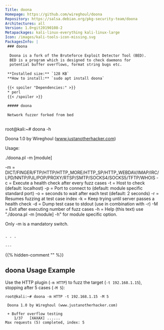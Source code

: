 ```yaml
---
Title: doona
Homepage: https://github.com/wireghoul/doona
Repository: https://salsa.debian.org/pkg-security-team/doona
Architectures: all
Version: 1.0+git20190108-2
Metapackages: kali-linux-everything kali-linux-large 
Icon: /images/kali-tools-icon-missing.svg
PackagesInfo: |
 ### doona
 
  Doona is a fork of the Bruteforce Exploit Detector Tool (BED).
  BED is a program which is designed to check daemons for
  potential buffer overflows, format string bugs etc.
 
 **Installed size:** `128 KB`  
 **How to install:** `sudo apt install doona`  
 
 {{< spoiler "Dependencies:" >}}
 * perl
 {{< /spoiler >}}
 
 ##### doona
 
 Network fuzzer forked from bed
 
 ```
 root@kali:~# doona -h
 
  Doona 1.0 by Wireghoul (www.justanotherhacker.com)
 
 Usage:
 
  ./doona.pl -m [module] <options>
 
  -m <module>   = DICT/FINGER/FTP/HTTP/HTTP_MORE/HTTP_SP/HTTP_WEBDAV/IMAP/IRC/LPD/NNTP/PJL/POP/PROXY/RTSP/SMTP/SOCKS4/SOCKS5/TFTP/WHOIS
  -c <int>      = Execute a health check after every <int> fuzz cases
  -t <target>   = Host to check (default: localhost)
  -p <port>     = Port to connect to (default: module specific standard port)
  -o <timeout>  = seconds to wait after each test (default: 2 seconds)
  -r <index>    = Resumes fuzzing at test case index
  -k            = Keep trying until server passes a health check
  -d            = Dump test case to stdout (use in combination with -r)
  -M <num>      = Exit after executing <num> number of fuzz cases
  -h            = Help (this text)
  use "./doona.pl -m [module] -h" for module specific option.
 
  Only -m is a mandatory switch.
 
 ```
 
 - - -
 
---
```

{{% hidden-comment "<!--Do not edit anything above this line-->" %}}

## doona Usage Example

Use the HTTP plugin (`-m HTTP`) to fuzz the target (`-t 192.168.1.15`), stopping after 5 cases (`-M 5`):

```
root@kali:~# doona -m HTTP -t 192.168.1.15 -M 5

 Doona 1.0 by Wireghoul (www.justanotherhacker.com)

 + Buffer overflow testing
    1/37   [XAXAX] ......
Max requests (5) completed, index: 5
````

